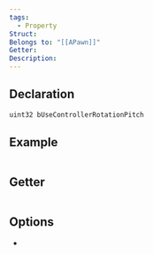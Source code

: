 ```yaml
---
tags:
  - Property
Struct: 
Belongs to: "[[APawn]]"
Getter: 
Description:
---
```


## Declaration

```cpp
uint32 bUseControllerRotationPitch
```

## Example

```cpp

```

## Getter

```cpp
```

## Options
- 